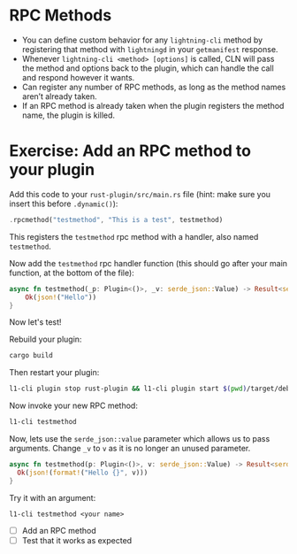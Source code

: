 # RPC Methods

- You can define custom behavior for any `lightning-cli` method by registering
  that method with `lightningd` in your `getmanifest` response.
- Whenever `lightning-cli <method> [options]` is called, CLN will pass the
  method and options back to the plugin, which can handle the call and respond
  however it wants.
- Can register any number of RPC methods, as long as the method names aren’t
  already taken.
- If an RPC method is already taken when the plugin registers the method name,
  the plugin is killed.

# Exercise: Add an RPC method to your plugin

Add this code to your `rust-plugin/src/main.rs` file (hint: make sure you insert
this before `.dynamic()`):

```rust
.rpcmethod("testmethod", "This is a test", testmethod)
```

This registers the `testmethod` rpc method with a handler, also named
`testmethod`.

Now add the `testmethod` rpc handler function (this should go after your main
function, at the bottom of the file):

```rust
async fn testmethod(_p: Plugin<()>, _v: serde_json::Value) -> Result<serde_json::Value, Error> {
    Ok(json!("Hello"))
}
```

Now let's test!

Rebuild your plugin:

```sh
cargo build
```

Then restart your plugin:

```sh
l1-cli plugin stop rust-plugin && l1-cli plugin start $(pwd)/target/debug/rust-plugin
```

Now invoke your new RPC method:

```sh
l1-cli testmethod
```

Now, lets use the `serde_json::value` parameter which allows us to pass arguments.
Change `_v` to `v` as it is no longer an unused parameter.

```rust
async fn testmethod(p: Plugin<()>, v: serde_json::Value) -> Result<serde_json::Value, Error> {
  Ok(json!(format!("Hello {}", v)))
}
```

Try it with an argument:

```
l1-cli testmethod <your name>
```

- [ ] Add an RPC method
- [ ] Test that it works as expected
